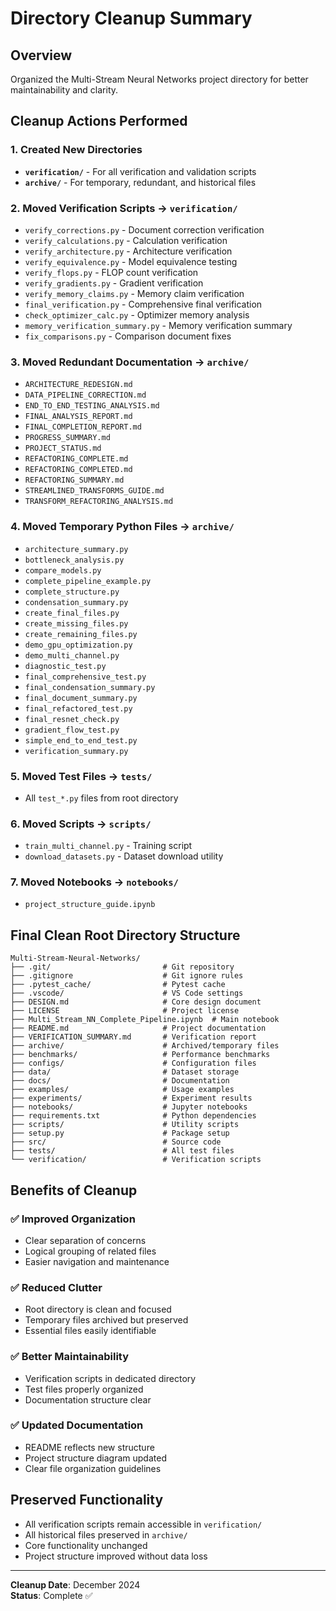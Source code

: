 # Directory Cleanup Summary

## Overview
Organized the Multi-Stream Neural Networks project directory for better maintainability and clarity.

## Cleanup Actions Performed

### 1. Created New Directories
- **`verification/`** - For all verification and validation scripts
- **`archive/`** - For temporary, redundant, and historical files

### 2. Moved Verification Scripts → `verification/`
- `verify_corrections.py` - Document correction verification
- `verify_calculations.py` - Calculation verification  
- `verify_architecture.py` - Architecture verification
- `verify_equivalence.py` - Model equivalence testing
- `verify_flops.py` - FLOP count verification
- `verify_gradients.py` - Gradient verification
- `verify_memory_claims.py` - Memory claim verification
- `final_verification.py` - Comprehensive final verification
- `check_optimizer_calc.py` - Optimizer memory analysis
- `memory_verification_summary.py` - Memory verification summary
- `fix_comparisons.py` - Comparison document fixes

### 3. Moved Redundant Documentation → `archive/`
- `ARCHITECTURE_REDESIGN.md`
- `DATA_PIPELINE_CORRECTION.md`
- `END_TO_END_TESTING_ANALYSIS.md`
- `FINAL_ANALYSIS_REPORT.md`
- `FINAL_COMPLETION_REPORT.md`
- `PROGRESS_SUMMARY.md`
- `PROJECT_STATUS.md`
- `REFACTORING_COMPLETE.md`
- `REFACTORING_COMPLETED.md`
- `REFACTORING_SUMMARY.md`
- `STREAMLINED_TRANSFORMS_GUIDE.md`
- `TRANSFORM_REFACTORING_ANALYSIS.md`

### 4. Moved Temporary Python Files → `archive/`
- `architecture_summary.py`
- `bottleneck_analysis.py`
- `compare_models.py`
- `complete_pipeline_example.py`
- `complete_structure.py`
- `condensation_summary.py`
- `create_final_files.py`
- `create_missing_files.py`
- `create_remaining_files.py`
- `demo_gpu_optimization.py`
- `demo_multi_channel.py`
- `diagnostic_test.py`
- `final_comprehensive_test.py`
- `final_condensation_summary.py`
- `final_document_summary.py`
- `final_refactored_test.py`
- `final_resnet_check.py`
- `gradient_flow_test.py`
- `simple_end_to_end_test.py`
- `verification_summary.py`

### 5. Moved Test Files → `tests/`
- All `test_*.py` files from root directory

### 6. Moved Scripts → `scripts/`
- `train_multi_channel.py` - Training script
- `download_datasets.py` - Dataset download utility

### 7. Moved Notebooks → `notebooks/`
- `project_structure_guide.ipynb`

## Final Clean Root Directory Structure
```
Multi-Stream-Neural-Networks/
├── .git/                         # Git repository
├── .gitignore                    # Git ignore rules
├── .pytest_cache/                # Pytest cache
├── .vscode/                      # VS Code settings
├── DESIGN.md                     # Core design document
├── LICENSE                       # Project license
├── Multi_Stream_NN_Complete_Pipeline.ipynb  # Main notebook
├── README.md                     # Project documentation
├── VERIFICATION_SUMMARY.md       # Verification report
├── archive/                      # Archived/temporary files
├── benchmarks/                   # Performance benchmarks
├── configs/                      # Configuration files
├── data/                         # Dataset storage
├── docs/                         # Documentation
├── examples/                     # Usage examples
├── experiments/                  # Experiment results
├── notebooks/                    # Jupyter notebooks
├── requirements.txt              # Python dependencies
├── scripts/                      # Utility scripts
├── setup.py                      # Package setup
├── src/                          # Source code
├── tests/                        # All test files
└── verification/                 # Verification scripts
```

## Benefits of Cleanup

### ✅ Improved Organization
- Clear separation of concerns
- Logical grouping of related files
- Easier navigation and maintenance

### ✅ Reduced Clutter
- Root directory is clean and focused
- Temporary files archived but preserved
- Essential files easily identifiable

### ✅ Better Maintainability
- Verification scripts in dedicated directory
- Test files properly organized
- Documentation structure clear

### ✅ Updated Documentation
- README reflects new structure
- Project structure diagram updated
- Clear file organization guidelines

## Preserved Functionality
- All verification scripts remain accessible in `verification/`
- All historical files preserved in `archive/`
- Core functionality unchanged
- Project structure improved without data loss

---

**Cleanup Date**: December 2024  
**Status**: Complete ✅
